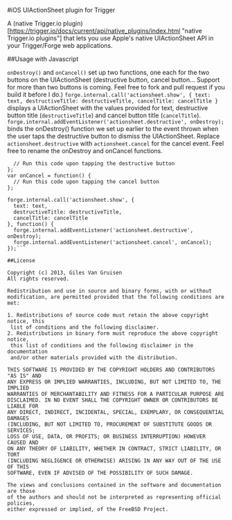 #iOS UIActionSheet plugin for Trigger

A (native Trigger.io plugin)[https://trigger.io/docs/current/api/native_plugins/index.html "native Trigger.io plugins"] that lets you use Apple's native UIActionSheet API in your Trigger/Forge web applications.

##Usage with Javascript

`onDestroy()` and `onCancel()` set up two functions, one each for the two buttons on the UIActionSheet (destructive button, cancel button… Support for more than two buttons is coming. Feel free to fork and pull request if you build it before I do.)
`forge.internal.call('actionsheet.show', { text: text, destructiveTitle: destructiveTitle, cancelTitle: cancelTitle }` displays a UIActionSheet with the values provided for text, destructive button title (`destructiveTitle`) and cancel button title (`cancelTitle`).
`forge.internal.addEventListener('actionsheet.destructive', onDestroy);` binds the onDestroy() function we set up earlier to the event thrown when the user taps the destructive button to dismiss the UIActionSheet. Replace `actionsheet.destructive` with `actionsheet.cancel` for the cancel event. Feel free to rename the onDestroy and onCancel functions.
  
  ```var onDestroy = function() {
    // Run this code upon tapping the destructive button
  };
  var onCancel = function() {
    // Run this code upon tapping the cancel button
  };
  
  forge.internal.call('actionsheet.show', {
    text: text,
    destructiveTitle: destructiveTitle,
    cancelTitle: cancelTitle
  }, function() {
    forge.internal.addEventListener('actionsheet.destructive', onDestroy);
    forge.internal.addEventListener('actionsheet.cancel', onCancel);
  });```
  
  ##License
  
  Copyright (c) 2013, Giles Van Gruisen
  All rights reserved.

  Redistribution and use in source and binary forms, with or without
  modification, are permitted provided that the following conditions are met: 

  1. Redistributions of source code must retain the above copyright notice, this
   list of conditions and the following disclaimer. 
  2. Redistributions in binary form must reproduce the above copyright notice,
   this list of conditions and the following disclaimer in the documentation
   and/or other materials provided with the distribution. 

  THIS SOFTWARE IS PROVIDED BY THE COPYRIGHT HOLDERS AND CONTRIBUTORS "AS IS" AND
  ANY EXPRESS OR IMPLIED WARRANTIES, INCLUDING, BUT NOT LIMITED TO, THE IMPLIED
  WARRANTIES OF MERCHANTABILITY AND FITNESS FOR A PARTICULAR PURPOSE ARE
  DISCLAIMED. IN NO EVENT SHALL THE COPYRIGHT OWNER OR CONTRIBUTORS BE LIABLE FOR
  ANY DIRECT, INDIRECT, INCIDENTAL, SPECIAL, EXEMPLARY, OR CONSEQUENTIAL DAMAGES
  (INCLUDING, BUT NOT LIMITED TO, PROCUREMENT OF SUBSTITUTE GOODS OR SERVICES;
  LOSS OF USE, DATA, OR PROFITS; OR BUSINESS INTERRUPTION) HOWEVER CAUSED AND
  ON ANY THEORY OF LIABILITY, WHETHER IN CONTRACT, STRICT LIABILITY, OR TORT
  (INCLUDING NEGLIGENCE OR OTHERWISE) ARISING IN ANY WAY OUT OF THE USE OF THIS
  SOFTWARE, EVEN IF ADVISED OF THE POSSIBILITY OF SUCH DAMAGE.

  The views and conclusions contained in the software and documentation are those
  of the authors and should not be interpreted as representing official policies, 
  either expressed or implied, of the FreeBSD Project.
